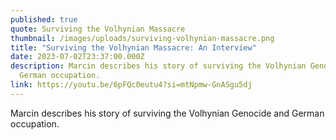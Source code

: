 ```yaml
---
published: true
quote: Surviving the Volhynian Massacre
thumbnail: /images/uploads/surviving-volhynian-massacre.png
title: "Surviving the Volhynian Massacre: An Interview"
date: 2023-07-02T23:37:00.000Z
description: Marcin describes his story of surviving the Volhynian Genocide and
  German occupation.
link: https://youtu.be/6pFQc0eutu4?si=mtNpmw-GnASgu5dj
---
```

Marcin describes his story of surviving the Volhynian Genocide and German occupation.
